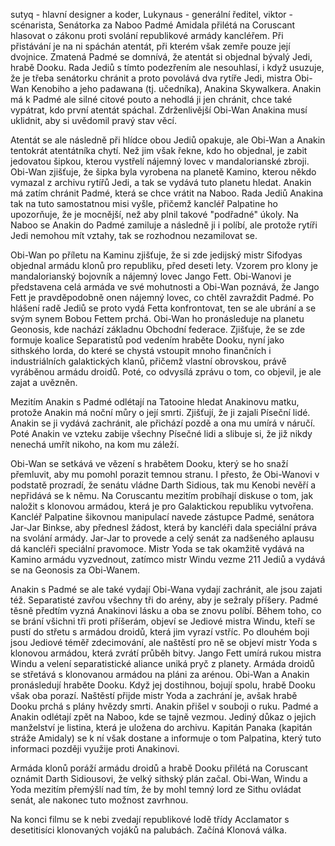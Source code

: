 sutyq - hlavní designer a koder,
Lukynaus - generální ředitel,
viktor - scénarista,
Senátorka za Naboo Padmé Amidala přilétá na Coruscant hlasovat o zákonu proti svolání republikové armády kancléřem. Při přistávání je na ni spáchán atentát, při kterém však zemře pouze její dvojnice. Zmatená Padmé se domnívá, že atentát si objednal bývalý Jedi, hrabě Dooku. Rada Jediů s tímto podezřením ale nesouhlasí, i když usuzuje, že je třeba senátorku chránit a proto povolává dva rytíře Jedi, mistra Obi-Wan Kenobiho a jeho padawana (tj. učedníka), Anakina Skywalkera. Anakin má k Padmé ale silné citové pouto a nehodlá ji jen chránit, chce také vypátrat, kdo první atentát spáchal. Zdrženlivější Obi-Wan Anakina musí uklidnit, aby si uvědomil pravý stav věcí.

Atentát se ale následně při hlídce obou Jediů opakuje, ale Obi-Wan a Anakin tentokrát atentátníka chytí. Než jim však řekne, kdo ho objednal, je zabit jedovatou šipkou, kterou vystřelí nájemný lovec v mandalorianské zbroji. Obi-Wan zjišťuje, že šipka byla vyrobena na planetě Kamino, kterou někdo vymazal z archivu rytířů Jedi, a tak se vydává tuto planetu hledat. Anakin má zatím chránit Padmé, která se chce vrátit na Naboo. Rada Jediů Anakina tak na tuto samostatnou misi vyšle, přičemž kancléř Palpatine ho upozorňuje, že je mocnější, než aby plnil takové "podřadné" úkoly. Na Naboo se Anakin do Padmé zamiluje a následně ji i políbí, ale protože rytíři Jedi nemohou mít vztahy, tak se rozhodnou nezamilovat se.

Obi-Wan po příletu na Kaminu zjišťuje, že si zde jedijský mistr Sifodyas objednal armádu klonů pro republiku, před deseti lety. Vzorem pro klony je mandalorianský bojovník a nájemný lovec Jango Fett. Obi-Wanovi je představena celá armáda ve své mohutnosti a Obi-Wan poznává, že Jango Fett je pravděpodobně onen nájemný lovec, co chtěl zavraždit Padmé. Po hlášení radě Jediů se proto vydá Fetta konfrontovat, ten se ale ubrání a se svým synem Bobou Fettem prchá. Obi-Wan ho pronásleduje na planetu Geonosis, kde nachází základnu Obchodní federace. Zjišťuje, že se zde formuje koalice Separatistů pod vedením hraběte Dooku, nyní jako sithského lorda, do které se chystá vstoupit mnoho finančních i industriálních galaktických klanů, přičemž vlastní obrovskou, právě vyráběnou armádu droidů. Poté, co odvysílá zprávu o tom, co objevil, je ale zajat a uvězněn.

Mezitím Anakin s Padmé odlétají na Tatooine hledat Anakinovu matku, protože Anakin má noční můry o její smrti. Zjišťují, že ji zajali Píseční lidé. Anakin se ji vydává zachránit, ale přichází pozdě a ona mu umírá v náručí. Poté Anakin ve vzteku zabije všechny Písečné lidi a slibuje si, že již nikdy nenechá umřít nikoho, na kom mu záleží.

Obi-Wan se setkává ve vězení s hrabětem Dooku, který se ho snaží přemluvit, aby mu pomohl porazit temnou stranu. I přesto, že Obi-Wanovi v podstatě prozradí, že senátu vládne Darth Sidious, tak mu Kenobi nevěří a nepřidává se k němu. Na Coruscantu mezitím probíhají diskuse o tom, jak naložit s klonovou armádou, která je pro Galaktickou republiku vytvořena. Kancléř Palpatine šikovnou manipulací navede zástupce Padmé, senátora Jar-Jar Binkse, aby přednesl žádost, která by kancléři dala speciální práva na svolání armády. Jar-Jar to provede a celý senát za nadšeného aplausu dá kancléři speciální pravomoce. Mistr Yoda se tak okamžitě vydává na Kamino armádu vyzvednout, zatímco mistr Windu vezme 211 Jediů a vydává se na Geonosis za Obi-Wanem.

Anakin s Padmé se ale také vydají Obi-Wana vydají zachránit, ale jsou zajati též. Separatisté zavřou všechny tři do arény, aby je sežraly příšery. Padmé těsně předtím vyzná Anakinovi lásku a oba se znovu políbí. Během toho, co se brání všichni tři proti příšerám, objeví se Jediové mistra Windu, kteří se pustí do střetu s armádou droidů, která jim vyrazí vstříc. Po dlouhém boji jsou Jediové téměř zdecimování, ale naštěstí pro ně se objeví mistr Yoda s klonovou armádou, která zvrátí průběh bitvy. Jango Fett umírá rukou mistra Windu a velení separatistické aliance uniká pryč z planety. Armáda droidů se střetává s klonovanou armádou na pláni za arénou. Obi-Wan a Anakin pronásledují hraběte Dooku. Když jej dostihnou, bojují spolu, hrabě Dooku však oba porazí. Naštěstí přijde mistr Yoda a zachrání je, avšak hrabě Dooku prchá s plány hvězdy smrti. Anakin přišel v souboji o ruku. Padmé a Anakin odlétají zpět na Naboo, kde se tajně vezmou. Jediný důkaz o jejich manželství je listina, která je uložena do archivu. Kapitán Panaka (kapitán stráže Amidaly) se k ní však dostane a informuje o tom Palpatina, který tuto informaci později využije proti Anakinovi.

Armáda klonů poráží armádu droidů a hrabě Dooku přilétá na Coruscant oznámit Darth Sidiousovi, že velký sithský plán začal. Obi-Wan, Windu a Yoda mezitím přemýšlí nad tím, že by mohl temný lord ze Sithu ovládat senát, ale nakonec tuto možnost zavrhnou.

Na konci filmu se k nebi zvedají republikové lodě třídy Acclamator s desetitisíci klonovaných vojáků na palubách. Začíná Klonová válka.
